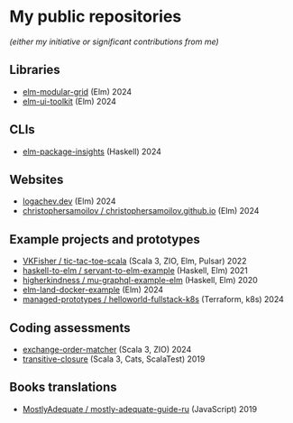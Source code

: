 # My public repositories

_(either my initiative or significant contributions from me)_

## Libraries

- [elm-modular-grid](https://github.com/vladimirlogachev/elm-modular-grid) (Elm) 2024
- [elm-ui-toolkit](https://github.com/vladimirlogachev/elm-ui-toolkit) (Elm) 2024

## CLIs

- [elm-package-insights](https://github.com/vladimirlogachev/elm-package-insights) (Haskell) 2024

## Websites

- [logachev.dev](https://github.com/vladimirlogachev/logachev.dev) (Elm) 2024
- [christophersamoilov / christophersamoilov.github.io](https://github.com/christophersamoilov/christophersamoilov.github.io) (Elm) 2024

## Example projects and prototypes

- [VKFisher / tic-tac-toe-scala](https://github.com/VKFisher/tic-tac-toe-scala) (Scala 3, ZIO, Elm, Pulsar) 2022
- [haskell-to-elm / servant-to-elm-example](https://github.com/haskell-to-elm/servant-to-elm-example) (Haskell, Elm) 2021
- [higherkindness / mu-graphql-example-elm](https://github.com/higherkindness/mu-graphql-example-elm) (Haskell, Elm) 2020
- [elm-land-docker-example](https://github.com/vladimirlogachev/elm-land-docker-example) (Elm) 2024
- [managed-prototypes / helloworld-fullstack-k8s](https://github.com/managed-prototypes/helloworld-fullstack-k8s) (Terraform, k8s)  2024

## Coding assessments

- [exchange-order-matcher](https://github.com/vladimirlogachev/exchange-order-matcher) (Scala 3, ZIO) 2024
- [transitive-closure](https://github.com/vladimirlogachev/transitive-closure) (Scala 3, Cats, ScalaTest) 2019

## Books translations

- [MostlyAdequate / mostly-adequate-guide-ru](https://github.com/MostlyAdequate/mostly-adequate-guide-ru) (JavaScript) 2019
